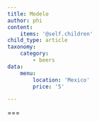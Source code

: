 ```yaml
---
title: Modelo
author: phi
content:
    items: '@self.children'
child_type: article
taxonomy:
    category:
        - beers
data:
    menu:
        location: 'Mexico'
        price: '5'

---
```




===
